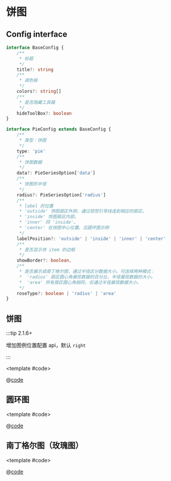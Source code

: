 # 饼图

## Config interface

```ts
interface BaseConfig {
    /**
     * 标题
     */
    title?: string
    /**
     * 调色板
     */
    colors?: string[]
    /**
     * 是否隐藏工具箱
     */
    hideToolBox?: boolean
}

interface PieConfig extends BaseConfig {
    /**
     * 类型：饼图
     */
    type: 'pie'
    /**
     * 饼图数据
     */
    data?: PieSeriesOption['data']
    /**
     * 饼图的半径
     */
    radius?: PieSeriesOption['radius']
    /**
     * label 的位置
     * 'outside' 饼图扇区外侧，通过视觉引导线连到相应的扇区。
     * 'inside' 饼图扇区内部。
     * 'inner' 同 'inside'。
     * 'center' 在饼图中心位置。见圆环图示例
     */
    labelPosition?: 'outside' | 'inside' | 'inner' | 'center'
    /**
     * 是否显示饼 item 的边框
     */
    showBorder?: boolean,
    /**
     * 是否展示成南丁格尔图，通过半径区分数据大小。可选择两种模式：
     *  'radius' 扇区圆心角展现数据的百分比，半径展现数据的大小。
     *  'area' 所有扇区圆心角相同，仅通过半径展现数据大小。
     */
    roseType?: boolean | 'radius' | 'area'
}

```

## 饼图

:::tip 2.1.6+

增加图例位置配置 api，默认 `right`

:::

<demo-block>

<Charts-pie-demo1 />

<template #code>

@[code](@demoroot/Charts/pie/demo1.vue)

</template>

</demo-block>

## 圆环图

<demo-block>

<Charts-pie-demo2 />

<template #code>

@[code](@demoroot/Charts/pie/demo2.vue)

</template>

</demo-block>

## 南丁格尔图（玫瑰图）

<demo-block>

<Charts-pie-demo3 />

<template #code>

@[code](@demoroot/Charts/pie/demo3.vue)

</template>

</demo-block>
